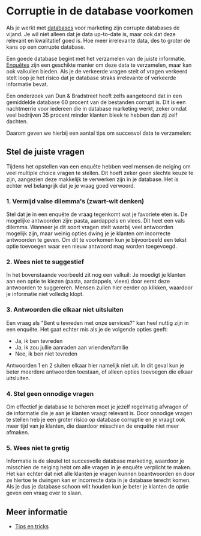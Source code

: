 # Corruptie in de database voorkomen

Als je werkt met [databases](database-introduction) voor marketing zijn 
corrupte databases de vijand. Je wil niet alleen dat je data up-to-date is, 
maar ook dat deze relevant en kwalitatief goed is. Hoe meer irrelevante 
data, des to groter de kans op een corrupte database.

Een goede database begint met het verzamelen van de juiste informatie. 
[Enquêtes](./surveys) zijn een geschikte manier om deze data te verzamelen, 
maar kan ook valkuilen bieden. Als je de verkeerde vragen stelt of vragen 
verkeerd stelt loop je het risico dat je database straks irrelevante of 
verkeerde informatie bevat. 

Een onderzoek van Dun & Bradstreet heeft zelfs aangetoond dat in een gemiddelde 
database 60 procent van de bestanden corrupt is. Dit is een nachtmerrie 
voor iedereen die in database marketing werkt, zeker omdat veel bedrijven 
35 procent minder klanten bleek te hebben dan zij zelf dachten.

Daarom geven we hierbij een aantal tips om succesvol data te verzamelen:

## Stel de juiste vragen

Tijdens het opstellen van een enquête hebben veel mensen de neiging om veel 
multiple choice vragen te stellen. Dit hoeft zeker geen slechte keuze te zijn, 
aangezien deze makkelijk te verwerken zijn in je database. Het is echter 
wel belangrijk dat je je vraag goed verwoord.

### 1. Vermijd valse dilemma's (zwart-wit denken)

Stel dat je in een enquête de vraag tegenkomt wat je favoriete eten is. 
De mogelijke antwoorden zijn: pasta, aardappels en vlees. Dit heet een vals 
dilemma. Wanneer je dit soort vragen stelt waarbij veel antwoorden mogelijk 
zijn, maar weinig opties dwing je je klanten om incorrecte antwoorden te geven. 
Om dit te voorkomen kun je bijvoorbeeld een tekst optie toevoegen waar 
een nieuw antwoord mag worden toegevoegd.

### 2. Wees niet te suggestief

In het bovenstaande voorbeeld zit nog een valkuil: Je moedigt je klanten 
aan een optie te kiezen (pasta, aardappels, vlees) door eerst deze 
antwoorden te suggereren. Mensen zullen hier eerder op klikken, waardoor 
je informatie niet volledig klopt.

### 3. Antwoorden die elkaar niet uitsluiten

Een vraag als "Bent u tevreden met onze services?" kan heel nuttig zijn 
in een enquête. Het gaat echter mis als je de volgende opties geeft:

-   Ja, ik ben tevreden
-   Ja, ik zou jullie aanraden aan vrienden/familie
-   Nee, ik ben niet tevreden

Antwoorden 1 en 2 sluiten elkaar hier namelijk niet uit. In dit geval kun 
je beter meerdere antwoorden toestaan, of alleen opties toevoegen die elkaar 
uitsluiten.

### 4. Stel geen onnodige vragen

Om effectief je database te beheren moet je jezelf regelmatig afvragen 
of de informatie die je aan je klanten vraagt relevant is. Door onnodige 
vragen te stellen heb je een groter risico op database corruptie en je 
vraagt ook meer tijd van je klanten, die daardoor misschien de enquête 
niet meer afmaken.

### 5. Wees niet te gretig

Informatie is de sleutel tot succesvolle database marketing, waardoor 
je misschien de neiging hebt om alle vragen in je enquête verplicht te 
maken. Het kan echter dat niet alle klanten je vragen kunnen beantwoorden 
en door ze hiertoe te dwingen kan er incorrecte data in je database terecht 
komen. Als je dus je database schoon wilt houden kun je beter je klanten 
de optie geven een vraag over te slaan.

## Meer informatie

* [Tips en tricks](./tips-and-tricks)
